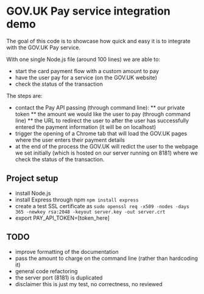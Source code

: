 # GOV.UK Pay service integration demo

The goal of this code is to showcase how quick and easy it is to integrate with the GOV.UK Pay service.

With one single Node.js file (around 100 lines) we are able to:
* start the card payment flow with a custom amount to pay
* have the user pay for a service (on the GOV.UK website)
* check the status of the transaction

The steps are:
* contact the Pay API passing (through command line):
** our private token
** the amount we would like the user to pay (through command line)
** the URL to redirect the user to after the user has successfully entered the payment information (it will be on localhost)
* trigger the opening of a Chrome tab that will load the GOV.UK pages where the user enters their payment details
* at the end of the process the GOV.UK will redict the user to the webpage we set initially (which is hosted on our server running on 8181)
where we check the status of the transaction.

## Project setup
* install Node.js
* install Express through npm `npm install express`
* create a test SSL certificate as
`sudo openssl req -x509 -nodes -days 365 -newkey rsa:2048 -keyout server.key -out server.crt`
* export PAY_API_TOKEN=[token_here]



## TODO
* improve formatting of the documentation
* pass the amount to charge on the command line (rather than hardcoding it)
* general code refactoring
* the server port (8181) is duplicated
* disclaimer this is just my test, no correctness, no reviewed